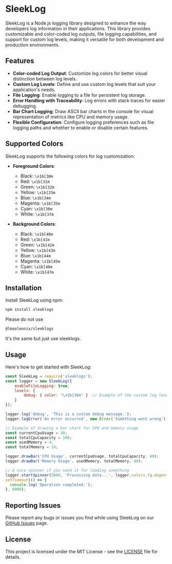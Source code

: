 # SleekLog

SleekLog is a Node.js logging library designed to enhance the way developers log information in their applications. This library provides customizable and color-coded log outputs, file logging capabilities, and support for custom log levels, making it versatile for both development and production environments.

## Features

- **Color-coded Log Output**: Customize log colors for better visual distinction between log levels.
- **Custom Log Levels**: Define and use custom log levels that suit your application's needs.
- **File Logging**: Enable logging to a file for persistent log storage.
- **Error Handling with Traceability**: Log errors with stack traces for easier debugging.
- **Bar Chart Logging**: Draw ASCII bar charts in the console for visual representation of metrics like CPU and memory usage.
- **Flexible Configuration**: Configure logging preferences such as file logging paths and whether to enable or disable certain features.

## Supported Colors

SleekLog supports the following colors for log customization:

- **Foreground Colors**:
  - Black: `\x1b[30m`
  - Red: `\x1b[31m`
  - Green: `\x1b[32m`
  - Yellow: `\x1b[33m`
  - Blue: `\x1b[34m`
  - Magenta: `\x1b[35m`
  - Cyan: `\x1b[36m`
  - White: `\x1b[37m`

- **Background Colors**:
  - Black: `\x1b[40m`
  - Red: `\x1b[41m`
  - Green: `\x1b[42m`
  - Yellow: `\x1b[43m`
  - Blue: `\x1b[44m`
  - Magenta: `\x1b[45m`
  - Cyan: `\x1b[46m`
  - White: `\x1b[47m`

## Installation

Install SleekLog using npm:

```bash
npm install sleeklogs
```

Please do not use

```bash
@lmaoleonix/sleeklogs
```
It's the same but just use sleeklogs.

## Usage 

Here's how to get started with SleekLog:

```js
const SleekLog = require('sleeklogs');
const logger = new SleekLog({
    enableFileLogging: true,
    levels: {
        debug: { color: "\x1b[36m" }  // Example of the custom log level
    }
});

logger.log('debug', 'This is a custom debug message.');
logger.logError('An error occurred', new Error('Something went wrong'));

// Example of drawing a bar chart for CPU and memory usage
const currentCpuUsage = 30;
const totalCpuCapacity = 100;
const usedMemory = 4;
const totalMemory = 16;

logger.drawBar('CPU Usage', currentCpuUsage, totalCpuCapacity, 40);
logger.drawBar('Memory Usage', usedMemory, totalMemory, 40);

// A nice spinner if you need it for loading something
logger.startSpinner(5000, 'Processing data...', logger.colors.fg.magenta);
setTimeout(() => {
  console.log('Operation completed.');
}, 6000);
```

## Reporting Issues

Please report any bugs or issues you find while using SleekLog on our [GitHub Issues](https://github.com/lmaoleonix/sleeklogs/issues) page.

## License

This project is licensed under the MIT License - see the [LICENSE](https://github.com/lmaoleonix/sleeklogs/blob/main/LICENSE) file for details.